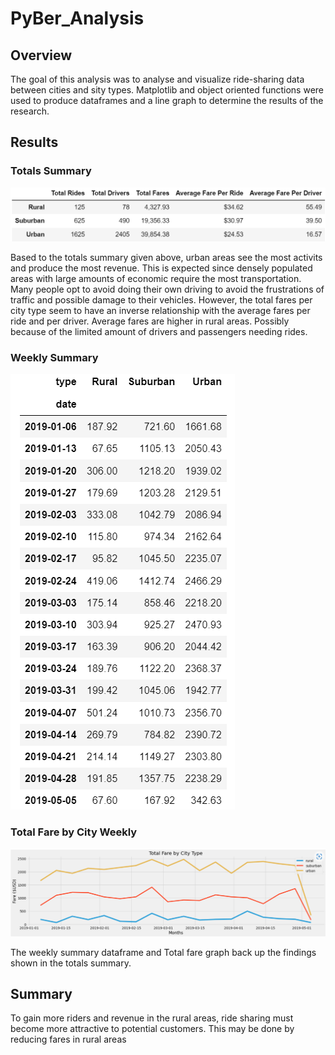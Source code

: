 # PyBer_Analysis
## Overview
The goal of this analysis was to analyse and visualize ride-sharing data between cities and sity types. Matplotlib and object oriented functions were used to produce dataframes and a line graph to determine the results of the research.

## Results

### Totals Summary
![pyber_total_summary_df](Resources/pyber_total_summary_df.png)

Based to the totals summary given above, urban areas see the most activits and produce the most revenue. This is expected since densely populated areas with large amounts of economic require the most transportation. Many people opt to avoid doing their own driving to avoid the frustrations of traffic and possible damage to their vehicles. However, the total fares per city type seem to have an inverse relationship with the average fares per ride and per driver. Average fares are higher in rural areas. Possibly because of the limited amount of drivers and passengers needing rides.

### Weekly Summary
![pyber_summary_weekly](Resources/pyber_summary_weekly.png)


### Total Fare by City Weekly
![total_fare_by_city_type](Resources/total_fare_by_city_type.png)

The weekly summary dataframe and Total fare graph back up the findings shown in the totals summary. 

## Summary
To gain more riders and revenue in the rural areas, ride sharing must become more attractive to potential customers. This may be done by reducing fares in rural areas

